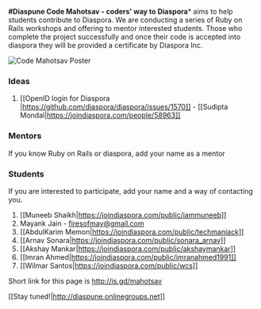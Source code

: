 **#Diaspune Code Mahotsav - coders' way to Diaspora*** aims to help students contribute to Diaspora. We are conducting a series of Ruby on Rails workshops and offering to mentor interested students. Those who complete the project successfully and once their code is accepted into diaspora they will be provided a certificate by Diaspora Inc.

![Code Mahotsav Poster](http://diaspune.onlinegroups.net/groups/dias_pune/files/f/15220-2011-08-08T074210Z/resize/598/449/codemahotsav.png)

### Ideas

   1. [[OpenID login for Diaspora |https://github.com/diaspora/diaspora/issues/1570]] - [[Sudipta Mondal|https://joindiaspora.com/people/58963]]

### Mentors

If you know Ruby on Rails or diaspora, add your name as a mentor

### Students
If you are interested to participate, add your name and a way of contacting you.

   1. [[Muneeb Shaikh|https://joindiaspora.com/public/iammuneeb]]
   2. Mayank Jain - firesofmay@gmail.com
   3. [[AbdulKarim Memon|https://joindiaspora.com/public/techmaniack]]
   4. [[Arnav Sonara|https://joindiaspora.com/public/sonara_arnav]]
   5. [[Akshay Mankar|https://joindiaspora.com/public/akshaymankar]]
   6. [[Imran Ahmed|https://joindiaspora.com/public/imranahmed1991]]
   7. [[Wilmar Santos|https://joindiaspora.com/public/wcs]]

Short link for this page is http://is.gd/mahotsav

[[Stay tuned!|http://diaspune.onlinegroups.net]] 